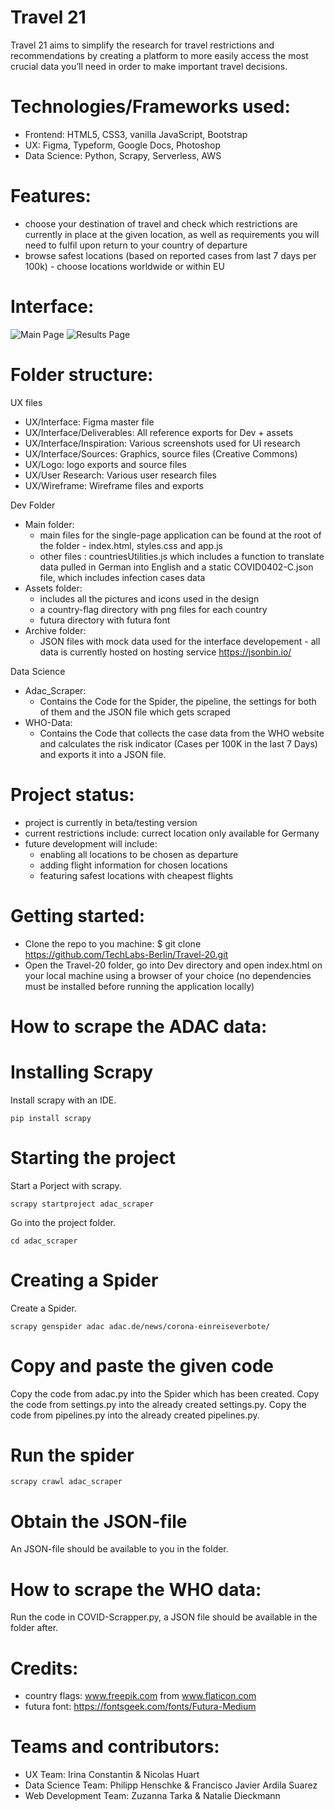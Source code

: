 # Travel 21

Travel 21 aims to simplify the research for travel restrictions and recommendations by creating a platform to more easily access the most crucial data you’ll need in order to make important travel decisions.

# Technologies/Frameworks used:
- Frontend: HTML5, CSS3, vanilla JavaScript, Bootstrap
- UX: Figma, Typeform, Google Docs, Photoshop
- Data Science: Python, Scrapy, Serverless, AWS 

# Features:
- choose your destination of travel and check which restrictions are currently in place at the given location, as well as requirements you will need to fulfil upon return to your country of departure
- browse safest locations (based on reported cases from last 7 days per 100k) - choose locations worldwide or within EU

# Interface:
![Main Page](https://github.com/TechLabs-Berlin/Travel-20/blob/main/UX/Interface/Deliverables/INTERFACE_09_Homepage_2x.png "Main Page View")
![Results Page](https://github.com/TechLabs-Berlin/Travel-20/blob/main/UX/Interface/Deliverables/INTERFACE_08_Results_2x.png "Results Page View")

# Folder structure:

UX files
- UX/Interface: Figma master file
- UX/Interface/Deliverables: All reference exports for Dev + assets
- UX/Interface/Inspiration: Various screenshots used for UI research
- UX/Interface/Sources: Graphics, source files (Creative Commons)
- UX/Logo: logo exports and source files
- UX/User Research: Various user research files
- UX/Wireframe: Wireframe files and exports

Dev Folder
- Main folder:
    - main files for the single-page application can be found at the root of the folder - index.html, styles.css and app.js
    - other files : countriesUtilities.js which includes a function to translate data pulled in German into English and a static COVID0402-C.json file, which includes infection       cases data
- Assets folder: 
    -  includes all the pictures and icons used in the design
    - a country-flag directory with png files for each country 
    - futura directory with futura font 
- Archive folder:
    - JSON files with mock data used for the interface developement - all data is currently hosted on hosting service https://jsonbin.io/
    
Data Science
- Adac_Scraper:
    - Contains the Code for the Spider, the pipeline, the settings for both of them and the JSON file which gets scraped
- WHO-Data:
    - Contains the Code that collects the case data from the WHO website and calculates the risk indicator (Cases per 100K in the last 7 Days) and exports it into a            JSON file.

# Project status:
- project is currently in beta/testing version
- current restrictions include: currect location only available for Germany
- future development will include:
    - enabling all locations to be chosen as departure
    - adding flight information for chosen locations 
    - featuring safest locations with cheapest flights


# Getting started:
- Clone the repo to you machine: 
$ git clone https://github.com/TechLabs-Berlin/Travel-20.git
- Open the Travel-20 folder, go into Dev directory and open index.html on your local machine using a browser of your choice (no dependencies must be installed before running the application locally)

# How to scrape the ADAC data:
# Installing Scrapy
Install scrapy with an IDE.
```
pip install scrapy
```
# Starting the project
Start a Porject with scrapy.
```
scrapy startproject adac_scraper
```
Go into the project folder.
```
cd adac_scraper
```
# Creating a Spider
Create a Spider.
```
scrapy genspider adac adac.de/news/corona-einreiseverbote/
```
# Copy and paste the given code
Copy the code from adac.py into the Spider which has been created.
Copy the code from settings.py into the already created settings.py.
Copy the code from pipelines.py into the already created pipelines.py.

# Run the spider
```
scrapy crawl adac_scraper
```
# Obtain the JSON-file
An JSON-file should be available to you in the folder.

# How to scrape the WHO data:
Run the code in COVID-Scrapper.py, a JSON file should be available in the folder after. 

# Credits:
- country flags: www.freepik.com from www.flaticon.com
- futura font: https://fontsgeek.com/fonts/Futura-Medium

# Teams and contributors:
- UX Team: Irina Constantin & Nicolas Huart
- Data Science Team: Philipp Henschke & Francisco Javier Ardila Suarez
- Web Development Team: Zuzanna Tarka & Natalie Dieckmann
